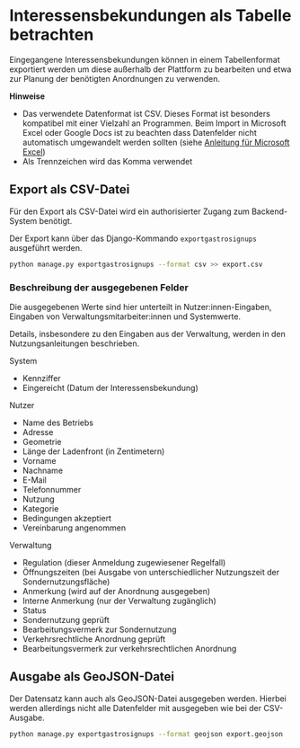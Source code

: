 # Interessensbekundungen als Tabelle betrachten

Eingegangene Interessensbekundungen können in einem Tabellenformat exportiert
werden um diese außerhalb der Plattform zu bearbeiten und etwa zur Planung
der benötigten Anordnungen zu verwenden.

**Hinweise**

- Das verwendete Datenformat ist CSV. Dieses Format ist besonders kompatibel mit einer Vielzahl an Programmen. Beim Import in Microsoft Excel oder Google Docs ist
  zu beachten dass Datenfelder nicht automatisch umgewandelt werden sollten (siehe [Anleitung für Microsoft Excel](https://support.microsoft.com/de-de/office/text-import-assistent-c5b02af6-fda1-4440-899f-f78bafe41857))
- Als Trennzeichen wird das Komma verwendet

## Export als CSV-Datei

Für den Export als CSV-Datei wird ein authorisierter Zugang zum Backend-System benötigt.

Der Export kann über das Django-Kommando `exportgastrosignups` ausgeführt werden.

```bash
python manage.py exportgastrosignups --format csv >> export.csv
```

### Beschreibung der ausgegebenen Felder

Die ausgegebenen Werte sind hier unterteilt in Nutzer:innen-Eingaben, Eingaben von Verwaltungsmitarbeiter:innen und Systemwerte.

Details, insbesondere zu den Eingaben aus der Verwaltung, werden in den Nutzungsanleitungen beschrieben.

System

- Kennziffer
- Eingereicht (Datum der Interessensbekundung)

Nutzer

- Name des Betriebs
- Adresse
- Geometrie
- Länge der Ladenfront (in Zentimetern)
- Vorname
- Nachname
- E-Mail
- Telefonnummer
- Nutzung
- Kategorie
- Bedingungen akzeptiert
- Vereinbarung angenommen

Verwaltung

- Regulation (dieser Anmeldung zugewiesener Regelfall)
- Öffnungszeiten (bei Ausgabe von unterschiedlicher Nutzungszeit der Sondernutzungsfläche)
- Anmerkung (wird auf der Anordnung ausgegeben)
- Interne Anmerkung (nur der Verwaltung zugänglich)
- Status
- Sondernutzung geprüft
- Bearbeitungsvermerk zur Sondernutzung
- Verkehrsrechtliche Anordnung geprüft
- Bearbeitungsvermerk zur verkehrsrechtlichen Anordnung

## Ausgabe als GeoJSON-Datei

Der Datensatz kann auch als GeoJSON-Datei ausgegeben werden. Hierbei werden allerdings nicht alle Datenfelder mit ausgegeben wie bei der CSV-Ausgabe.

```bash
python manage.py exportgastrosignups --format geojson export.geojson
```
